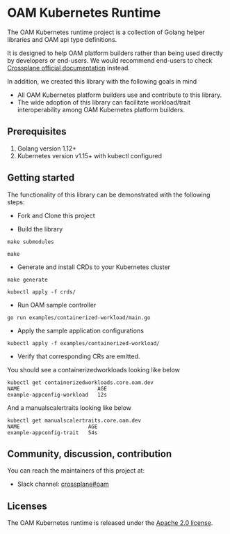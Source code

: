 # OAM Kubernetes Runtime

The OAM Kubernetes runtime project is a collection of Golang helper libraries and OAM api type
 definitions. 

It is designed to help OAM platform builders rather than being used directly by developers
or end-users. We would recommend end-users to check
[Crossplane  official  documentation](https://crossplane.github.io/docs) instead.

In addition, we created this library with the following goals in mind  
* All OAM Kubernetes platform builders use and contribute to this library. 
* The wide adoption of this library can facilitate workload/trait interoperability among OAM
 Kubernetes platform builders.
 
## Prerequisites

1. Golang version 1.12+
2. Kubernetes version v1.15+ with kubectl configured

## Getting started

The functionality of this library can be demonstrated with the following steps:

* Fork and Clone this project

* Build the library 

```shell
make submodules 

make
```

* Generate and install CRDs to your Kubernetes cluster

```shell
make generate

kubectl apply -f crds/
```

* Run OAM sample controller
```
go run examples/containerized-workload/main.go
```

* Apply the sample application configurations

```
kubectl apply -f examples/containerized-workload/ 
```

* Verify that corresponding CRs are emitted. 

You should see a containerizedworkloads looking like below
```
kubectl get containerizedworkloads.core.oam.dev  
NAME                         AGE
example-appconfig-workload   12s
```

And a manualscalertraits looking like below
```
kubectl get manualscalertraits.core.oam.dev
NAME                      AGE
example-appconfig-trait   54s
```


## Community, discussion, contribution
You can reach the maintainers of this project at:
* Slack channel: [crossplane#oam](https://crossplane.slack.com/#oam)

## Licenses
The OAM Kubernetes runtime is released under the [Apache 2.0 license](LICENSE).